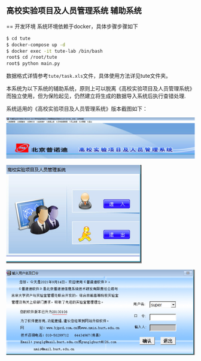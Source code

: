 高校实验项目及人员管理系统 辅助系统
----

== 开发环境
系统环境依赖于docker，具体步骤步骤如下

```bash
$ cd tute
$ docker-compose up -d
$ docker exec -it tute-lab /bin/bash
root$ cd /root/tute
root$ python main.py
```

数据格式详情参考`tute/task.xls`文件，具体使用方法详见tute文件夹。

本系统为以下系统的辅助系统，原则上可以脱离《高校实验项目及人员管理系统》而独立使用，但为保险起见，仍然建立将生成的数据导入系统后执行查错处理.

系统适用的《高校实验项目及人员管理系统》版本截图如下：

![img_2.png](img_2.png)


![img.png](img.png)


![img_1.png](img_1.png)
